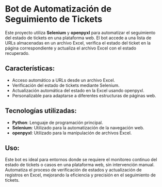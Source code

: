 # Bot de Automatización de Seguimiento de Tickets

Este proyecto utiliza **Selenium** y **openpyxl** para automatizar el seguimiento del estado de tickets en una plataforma web. El bot accede a una lista de URLs almacenadas en un archivo Excel, verifica el estado del ticket en la página correspondiente y actualiza el archivo Excel con el estado recuperado.

## Características:
- Acceso automático a URLs desde un archivo Excel.
- Verificación del estado de tickets mediante Selenium.
- Actualización automática del estado en la Excel usando openpyxl.
- Personalizable para adaptarse a diferentes estructuras de páginas web.

## Tecnologías utilizadas:
- **Python**: Lenguaje de programación principal.
- **Selenium**: Utilizado para la automatización de la navegación web.
- **openpyxl**: Utilizado para la manipulación de archivos Excel.

## Uso:
Este bot es ideal para entornos donde se requiere el monitoreo continuo del estado de tickets o casos en una plataforma web, sin intervención manual. Automatiza el proceso de verificación de estados y actualización de registros en Excel, mejorando la eficiencia y precisión en el seguimiento de tickets.

